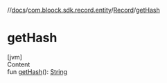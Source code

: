 //[docs](../../index.md)/[com.bloock.sdk.record.entity](../index.md)/[Record](index.md)/[getHash](get-hash.md)



# getHash  
[jvm]  
Content  
fun [getHash](get-hash.md)(): [String](https://kotlinlang.org/api/latest/jvm/stdlib/kotlin/-string/index.html)  



